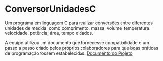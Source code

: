 # ConversorUnidadesC
Um programa em linguagem C para realizar conversões entre diferentes unidades de medida, como comprimento, massa, volume, temperatura, velocidade, potência, área, tempo e dados.

A equipe utilizou um documento que fornecesse compatibilidade e um passo a passo criado pelos próprios colaboradores para que boas práticas de programação fossem estabelecidas.
[Documento do Projeto](https://docs.google.com/document/d/1-hMKKVYDRh_kvHeX5nAHJb5orpi4zKFvTAMdwL6MV3o/edit?usp=drive_web&ouid=115693550586814724544)
